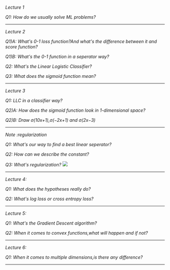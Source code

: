 *Lecture 1*

*Q1: How do we usually solve ML problems?*
***
*Lecture 2*

*Q1)A: What's 0-1 loss function?And what's the difference between it and score function?*

*Q1)B: What's the 0-1 function in a seperator way?*

*Q2: What's the Linear Logistic Classifier?*

*Q3: What does the sigmoid function mean?*

***
*Lecture 3*

*Q1: LLC in a classifier way?*

*Q2)A: How does the sigmoid function look in 1-dimensional space?*

*Q2)B: Draw σ(10x+1),σ(−2x+1) and σ(2x−3)*
***

*Note :regularization*

*Q1: What's our way to find a best linear seperator?*

*Q2: How can we describe the constant?*

*Q3: What's regularization?*
![](https://github.com/sherlcok314159/ML_learn/blob/main/Images/egularization.png)

***
*Lecture 4:*

*Q1: What does the hypotheses really do?*

*Q2: What's log loss or cross entropy loss?*

***
*Lecture 5:*

*Q1: What's the Gradient Descent algorithm?*

*Q2: When it comes to convex functions,what will happen and if not?*
***
*Lecture 6:*

*Q1: When it comes to multiple dimensions,is there any difference?*
***
